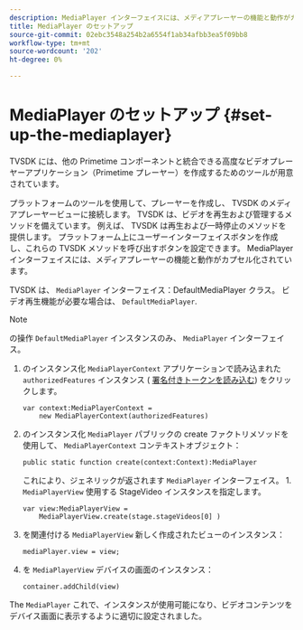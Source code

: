 ```yaml
---
description: MediaPlayer インターフェイスには、メディアプレーヤーの機能と動作がカプセル化されています。
title: MediaPlayer のセットアップ
source-git-commit: 02ebc3548a254b2a6554f1ab34afbb3ea5f09bb8
workflow-type: tm+mt
source-wordcount: '202'
ht-degree: 0%

---
```


# MediaPlayer のセットアップ {#set-up-the-mediaplayer}

TVSDK には、他の Primetime コンポーネントと統合できる高度なビデオプレーヤーアプリケーション（Primetime プレーヤー）を作成するためのツールが用意されています。

プラットフォームのツールを使用して、プレーヤーを作成し、 TVSDK のメディアプレーヤービューに接続します。 TVSDK は、ビデオを再生および管理するメソッドを備えています。 例えば、 TVSDK は再生および一時停止のメソッドを提供します。 プラットフォーム上にユーザーインターフェイスボタンを作成し、これらの TVSDK メソッドを呼び出すボタンを設定できます。 MediaPlayer インターフェイスには、メディアプレーヤーの機能と動作がカプセル化されています。

TVSDK は、 `MediaPlayer` インターフェイス：DefaultMediaPlayer クラス。 ビデオ再生機能が必要な場合は、 `DefaultMediaPlayer`.

>[!NOTE]
>
>の操作 `DefaultMediaPlayer` インスタンスのみ、 `MediaPlayer` インターフェイス。

1. のインスタンス化 `MediaPlayerContext` アプリケーションで読み込まれた `authorizedFeatures` インスタンス ( [署名付きトークンを読み込む](../../tvsdk-1.4-for-desktop-hls/t-psdk-dhls-1.4-configure/t-psdk-dhls-1.4-get-signed-token.md)) をクリックします。

   ```
   var context:MediaPlayerContext =  
       new MediaPlayerContext(authorizedFeatures)
   ```

1. のインスタンス化 `MediaPlayer` パブリックの create ファクトリメソッドを使用して、 `MediaPlayerContext` コンテキストオブジェクト：

   ```
   public static function create(context:Context):MediaPlayer
   ```

   これにより、ジェネリックが返されます `MediaPlayer` インターフェイス。 1. `MediaPlayerView` 使用する StageVideo インスタンスを指定します。

   ```
   var view:MediaPlayerView =  
       MediaPlayerView.create(stage.stageVideos[0] )
   ```

1. を関連付ける `MediaPlayerView` 新しく作成されたビューのインスタンス：

   ```
   mediaPlayer.view = view;
   ```

1. を `MediaPlayerView` デバイスの画面のインスタンス：

   ```
   container.addChild(view)
   ```

The `MediaPlayer` これで、インスタンスが使用可能になり、ビデオコンテンツをデバイス画面に表示するように適切に設定されました。
